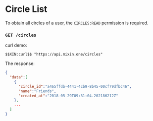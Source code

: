 # Circle List

To obtain all circles of a user, the `CIRCLES:READ` permission is required.

### `GET /circles`

curl demo:

```shell
$$XIN:curl$$ "https://api.mixin.one/circles"
```

The response:

```json
{
  "data":[
    {
      "circle_id":"a465ffdb-4441-4cb9-8b45-00cf79dfbc46",
      "name":"Friends",
      "created_at":"2018-05-29T09:31:04.202186212Z"
    },
    ...
  ]
}
```
